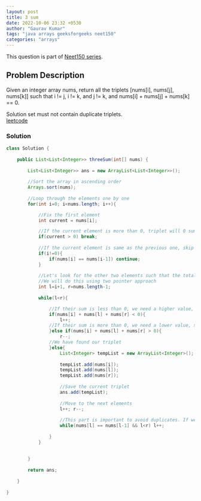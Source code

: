 ```yaml
---
layout: post
title: 3 sum
date: 2022-10-06 23:32 +0530
author: "Gaurav Kumar"
tags: "java arrays geeksforgeeks neet150"
categories: "arrays"
---
```


This question is part of [Neet150 series](https://neetcode.io/practice).  

## Problem Description

Given an integer array nums, return all the triplets [nums[i], nums[j], nums[k]] such that i != j, i != k, and j != k, and nums[i] + nums[j] + nums[k] == 0.

Solution set must not contain duplicate triplets.  
[leetcode](https://leetcode.com/problems/3sum/)

### Solution

```java
class Solution {
    
    public List<List<Integer>> threeSum(int[] nums) {
        
        List<List<Integer>> ans = new ArrayList<List<Integer>>();
        
        //Sort the array in ascending order
        Arrays.sort(nums);
        
        //Loop through the elements one by one
        for(int i=0; i<nums.length; i++){

            //Fix the first element
            int current = nums[i];

            //If the current element is more than 0, triplet will 0 sum is NOT possible (since our array is sorted)
            if(current > 0) break;
            
            //If the current element is same as the previous one, skip it since we don't want duplicates
            if(i!=0){
                if(nums[i] == nums[i-1]) continue;
            }
            
            //Let's look for the other two elements such that the total sum of three elements in 0
            //We will do this using two pointer approach
            int l=i+1, r=nums.length-1;
            
            while(l<r){

                //If their sum is less than 0, we need a higher value, so we increment L
                if(nums[i] + nums[l] + nums[r] < 0){
                    l++;
                //If their sum is more than 0, we need a lower value, so we decrement R
                }else if(nums[i] + nums[l] + nums[r] > 0){
                    r--;
                //We have found our triplet
                }else{
                    List<Integer> tempList = new ArrayList<Integer>();
                    
                    tempList.add(nums[i]);
                    tempList.add(nums[l]);
                    tempList.add(nums[r]);
                    
                    //Save the current triplet
                    ans.add(tempList);
                    
                    //Move to the next elements
                    l++; r--;
                    
                    //This part is important to avoid duplicates. If we land into the same element, move forward
                    while(nums[l] == nums[l-1] && l<r) l++;
                    
                }
            }
            
            
        }
        
        return ans;
        
    }
    
}
```
